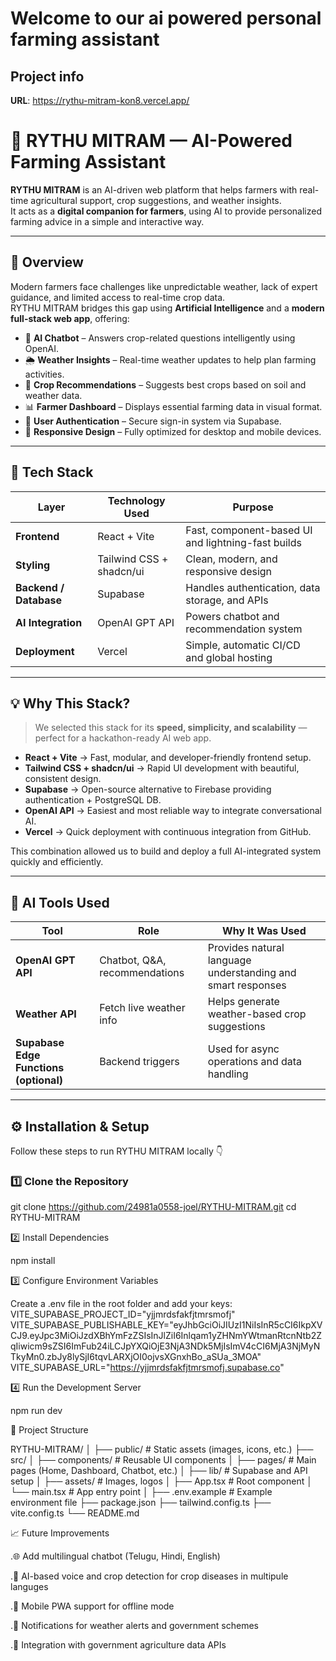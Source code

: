 # Welcome to our ai powered personal farming assistant

## Project info

**URL**: https://rythu-mitram-kon8.vercel.app/

# 🌾 RYTHU MITRAM — AI-Powered Farming Assistant

**RYTHU MITRAM** is an AI-driven web platform that helps farmers with real-time agricultural support, crop suggestions, and weather insights.  
It acts as a **digital companion for farmers**, using AI to provide personalized farming advice in a simple and interactive way.

---

## 🧭 Overview

Modern farmers face challenges like unpredictable weather, lack of expert guidance, and limited access to real-time crop data.  
RYTHU MITRAM bridges this gap using **Artificial Intelligence** and a **modern full-stack web app**, offering:

- 🤖 **AI Chatbot** – Answers crop-related questions intelligently using OpenAI.
- 🌦️ **Weather Insights** – Real-time weather updates to help plan farming activities.
- 🌾 **Crop Recommendations** – Suggests best crops based on soil and weather data.
- 📊 **Farmer Dashboard** – Displays essential farming data in visual format.
- 🔐 **User Authentication** – Secure sign-in system via Supabase.
- 📱 **Responsive Design** – Fully optimized for desktop and mobile devices.

---

## 🧰 Tech Stack

| Layer | Technology Used | Purpose |
|-------|-----------------|----------|
| **Frontend** | React + Vite | Fast, component-based UI and lightning-fast builds |
| **Styling** | Tailwind CSS + shadcn/ui | Clean, modern, and responsive design |
| **Backend / Database** | Supabase | Handles authentication, data storage, and APIs |
| **AI Integration** | OpenAI GPT API | Powers chatbot and recommendation system |
| **Deployment** | Vercel | Simple, automatic CI/CD and global hosting |

---

## 💡 Why This Stack?

> We selected this stack for its **speed, simplicity, and scalability** — perfect for a hackathon-ready AI web app.

- **React + Vite** → Fast, modular, and developer-friendly frontend setup.  
- **Tailwind CSS + shadcn/ui** → Rapid UI development with beautiful, consistent design.  
- **Supabase** → Open-source alternative to Firebase providing authentication + PostgreSQL DB.  
- **OpenAI API** → Easiest and most reliable way to integrate conversational AI.  
- **Vercel** → Quick deployment with continuous integration from GitHub.

This combination allowed us to build and deploy a full AI-integrated system quickly and efficiently.

---

## 🧠 AI Tools Used

| Tool | Role | Why It Was Used |
|------|------|----------------|
| **OpenAI GPT API** | Chatbot, Q&A, recommendations | Provides natural language understanding and smart responses |
| **Weather API** | Fetch live weather info | Helps generate weather-based crop suggestions |
| **Supabase Edge Functions (optional)** | Backend triggers | Used for async operations and data handling |

---

## ⚙️ Installation & Setup

Follow these steps to run RYTHU MITRAM locally 👇

### 1️⃣ Clone the Repository

git clone https://github.com/24981a0558-joel/RYTHU-MITRAM.git
cd RYTHU-MITRAM

2️⃣ Install Dependencies

npm install

3️⃣ Configure Environment Variables

Create a .env file in the root folder and add your keys:
VITE_SUPABASE_PROJECT_ID="yjjmrdsfakfjtmrsmofj"
VITE_SUPABASE_PUBLISHABLE_KEY="eyJhbGciOiJIUzI1NiIsInR5cCI6IkpXVCJ9.eyJpc3MiOiJzdXBhYmFzZSIsInJlZiI6Inlqam1yZHNmYWtmanRtcnNtb2ZqIiwicm9sZSI6ImFub24iLCJpYXQiOjE3NjA3NDk5MjIsImV4cCI6MjA3NjMyNTkyMn0.zbJy8lySjI6tqvLARXjOI0ojvsXGnxhBo_aSUa_3MOA"
VITE_SUPABASE_URL="https://yjjmrdsfakfjtmrsmofj.supabase.co"

4️⃣ Run the Development Server

npm run dev

🧩 Project Structure

RYTHU-MITRAM/
│
├── public/              # Static assets (images, icons, etc.)
├── src/
│   ├── components/      # Reusable UI components
│   ├── pages/           # Main pages (Home, Dashboard, Chatbot, etc.)
│   ├── lib/             # Supabase and API setup
│   ├── assets/          # Images, logos
│   ├── App.tsx          # Root component
│   └── main.tsx         # App entry point
│
├── .env.example         # Example environment file
├── package.json
├── tailwind.config.ts
├── vite.config.ts
└── README.md

📈 Future Improvements

.🌐 Add multilingual chatbot (Telugu, Hindi, English)

.🌾 AI-based voice and crop detection for crop diseases in multipule languges

.📱 Mobile PWA support for offline mode

.🔔 Notifications for weather alerts and government schemes

.🤝 Integration with government agriculture data APIs




